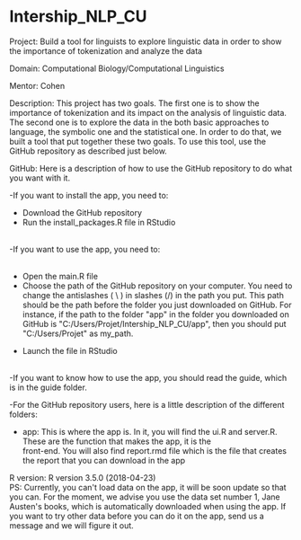 # Intership_NLP_CU

Project: Build a tool for linguists to explore linguistic data in order to show the importance of tokenization and analyze the data

Domain: Computational Biology/Computational Linguistics

Mentor: Cohen

Description: This project has two goals. The first one is to show the importance of tokenization and its impact on the analysis of linguistic data. The second one is to explore the data in the both basic approaches to language, the symbolic one and the statistical one. In order to do that, we built a tool that put together these two goals. To use this tool, use the GitHub repository as described just below.

GitHub: Here is a description of how to use the GitHub repository to do what you want with it.<br />

  -If you want to install the app, you need to: <br />
         <ul>
         <li>Download the GitHub repository</li>
         <li>Run the install_packages.R file in RStudio</li>
         </ul>
         <br />
  -If you want to use the app, you need to: <br />   
         <ul>
        <li>Open the main.R file</li>
        <li>Choose the path of the GitHub repository on your computer. You need to change the antislashes ( \ ) in slashes (/) in the path you put.
          This path should be the path before the folder you just downloaded on GitHub. For instance, if the path to the folder "app" in the folder you downloaded on GitHub is "C:/Users/Projet/Intership_NLP_CU/app", then you should put "C:/Users/Projet" as my_path.
  </li>
        <li>Launch the file in RStudio</li>
        </ul>
        <br />
  -If you want to know how to use the app, you should read the guide, which is in the guide folder.<br />
  
  -For the GitHub repository users, here is a little description of the different folders:<br />
        <ul>
        <li>app: This is where the app is. In it, you will find the ui.R and server.R. These are the function that makes the app, it is the                                    
        front-end. You will also find report.rmd file which is the file that creates the report that you can download in the app</li>
        </ul>

R version:  R version 3.5.0 (2018-04-23) <br />
PS: Currently, you can't load data on the app, it will be soon update so that you can. For the moment, we advise you use the data set number 1, Jane Austen's books, which is automatically downloaded when using the app. If you want to try other data before you can do it on the app, send us a message and we will figure it out.
